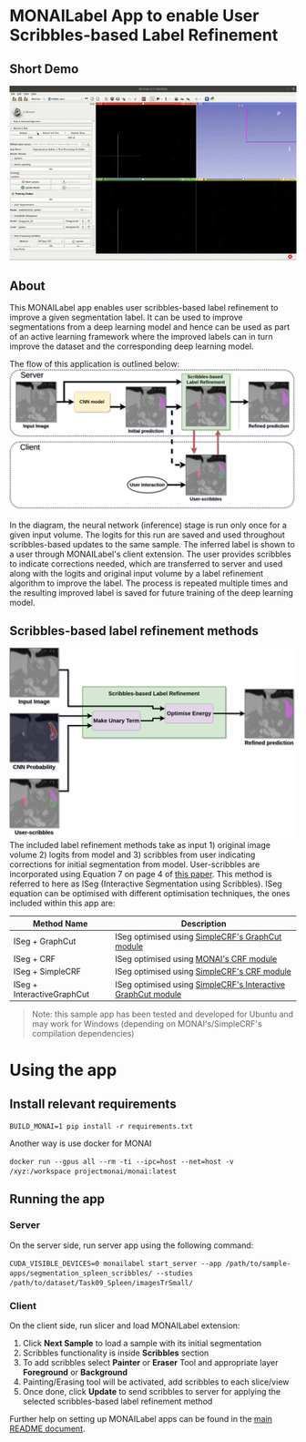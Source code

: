 # MONAILabel App to enable User Scribbles-based Label Refinement

## Short Demo
<img src="./docs/scribble_ui.gif" alt="scribble_ui" width="1024"/>

## About
This MONAILabel app enables user scribbles-based label refinement to improve a given segmentation label. It can be used to improve segmentations from a deep learning model and hence can be used as part of an active learning framework where the improved labels can in turn improve the dataset and the corresponding deep learning model.

The flow of this application is outlined below:
![monailabel_crf](./docs/monailabel_crf.png)

In the diagram, the neural network (inference) stage is run only once for a given input volume. The logits for this run are saved and used throughout scribbles-based updates to the same sample. The inferred label is shown to a user through MONAILabel's client extension. The user provides scribbles to indicate corrections needed, which are transferred to server and used along with the logits and original input volume by a label refinement algorithm to improve the label. The process is repeated multiple times and the resulting improved label is saved for future training of the deep learning model.

## Scribbles-based label refinement methods
![monailabel_label_ref_overview](./docs/monailabel_label_ref_overview.png)
The included label refinement methods take as input 1) original image volume 2) logits from model and 3) scribbles from user indicating corrections for initial segmentation from model. User-scribbles are incorporated using Equation 7 on page 4 of [this paper](https://arxiv.org/pdf/1710.04043.pdf). This method is referred to here as ISeg (Interactive Segmentation using Scribbles). ISeg equation can be optimised with different optimisation techniques, the ones included within this app are:

| Method Name                | Description                      |
|----------------------------|----------------------------------|
| ISeg + GraphCut           | ISeg optimised using [SimpleCRF's GraphCut module](https://github.com/HiLab-git/SimpleCRF)               |
| ISeg + CRF                | ISeg optimised using [MONAI's CRF module](https://docs.monai.io/en/latest/networks.html#crf)             |
| ISeg + SimpleCRF          | ISeg optimised using [SimpleCRF's CRF module](https://github.com/HiLab-git/SimpleCRF)                    |
| ISeg + InteractiveGraphCut | ISeg optimised using [SimpleCRF's Interactive GraphCut module](https://github.com/HiLab-git/SimpleCRF) |

>Note: this sample app has been tested and developed for Ubuntu and may work for Windows (depending on MONAI's/SimpleCRF's compilation dependencies)

# Using the app

## Install relevant requirements

`BUILD_MONAI=1 pip install -r requirements.txt`

Another way is use docker for MONAI

`docker run --gpus all --rm -ti --ipc=host --net=host -v /xyz:/workspace projectmonai/monai:latest`

## Running the app

### Server
On the server side, run server app using the following command:

`CUDA_VISIBLE_DEVICES=0 monailabel start_server --app /path/to/sample-apps/segmentation_spleen_scribbles/ --studies /path/to/dataset/Task09_Spleen/imagesTrSmall/`

### Client
On the client side, run slicer and load MONAILabel extension:

1. Click **Next Sample** to load a sample with its initial segmentation
2. Scribbles functionality is inside **Scribbles** section
3. To add scribbles select **Painter** or **Eraser** Tool and appropriate layer **Foreground** or **Background**
4. Painting/Erasing tool will be activated, add scribbles to each slice/view
5. Once done, click **Update** to send scribbles to server for applying the selected scribbles-based label refinement method

Further help on setting up MONAILabel apps can be found in the [main README document](../../README.md).
